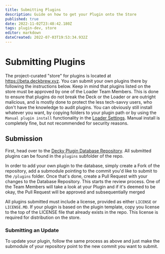 ```yaml
---
title: Submitting Plugins
description: Guide on how to get your Plugin onto the Store
published: true
date: 2022-11-02T23:48:42.180Z
tags: plugin-dev, store
editor: markdown
dateCreated: 2022-07-03T19:53:34.932Z
---
```


# Submitting Plugins

The project-curated "store" for plugins is located at https://beta.deckbrew.xyz. 
You can submit your own plugins there by following the instructions below. Keep in mind that plugins listed on the store must be approved by one of the Loader Team Members. This is done to ensure that plugins do not break the Deck or the Loader or are outright malicious, and is mostly done to protect the less tech-savvy users, who don't have the knowledge to audit plugins. You can obviously still install whatever you want, by copying folders to your plugin path or by using the `Manual plugin install` functionality in the [Loader Settings](/en/user-guide/settings).
Manual install is completely fine, but not recommended for security reasons.

## Submission 

First, head over to the [Decky Plugin Database Repository](https://github.com/SteamDeckHomebrew/decky-plugin-database). All submitted plugins can be found in the `plugins` subfolder of the repo.

In order to add your own plugin to the database, simply create a Fork of the repository, add a submodule pointing to the commit you'd like to submit to the `/plugins` folder. Once that's done, create a Pull Request with your changes to the Database Repository. This starts the review process. One of the Team Members will take a look at your Plugin and if it's deemed to be okay, the Pull Request will be approved and subsequentially merged

All plugins submitted must include a license, provided as either ``LICENSE`` or ``LICENSE.MD``.
If your plugin is based on the plugin template, copy you license to the top of the LICENSE file that already exists in the repo. This license is required for distribution on the store.

### Submitting an Update

To update your plugin, follow the same process as above and just make the submodule of your repository point to the new commit you want to submit.